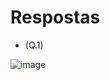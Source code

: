 # Respostas

* (Q.1) 

![image](https://github.com/user-attachments/assets/023bb8b2-36b2-40a6-92b9-7eb1417d5535)
